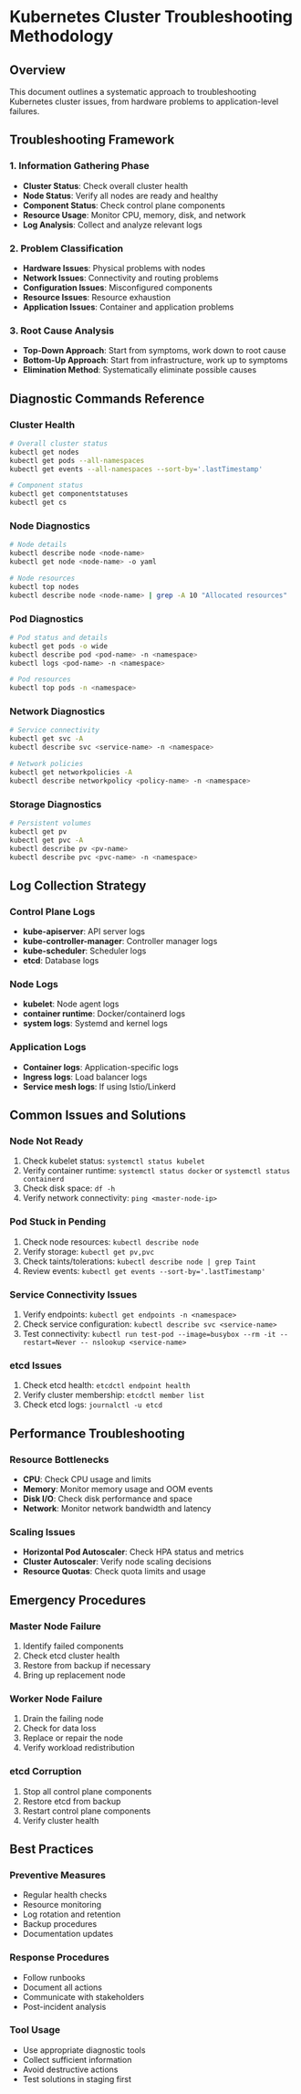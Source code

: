 # Kubernetes Cluster Troubleshooting Methodology

## Overview
This document outlines a systematic approach to troubleshooting Kubernetes cluster issues, from hardware problems to application-level failures.

## Troubleshooting Framework

### 1. Information Gathering Phase
- **Cluster Status**: Check overall cluster health
- **Node Status**: Verify all nodes are ready and healthy
- **Component Status**: Check control plane components
- **Resource Usage**: Monitor CPU, memory, disk, and network
- **Log Analysis**: Collect and analyze relevant logs

### 2. Problem Classification
- **Hardware Issues**: Physical problems with nodes
- **Network Issues**: Connectivity and routing problems
- **Configuration Issues**: Misconfigured components
- **Resource Issues**: Resource exhaustion
- **Application Issues**: Container and application problems

### 3. Root Cause Analysis
- **Top-Down Approach**: Start from symptoms, work down to root cause
- **Bottom-Up Approach**: Start from infrastructure, work up to symptoms
- **Elimination Method**: Systematically eliminate possible causes

## Diagnostic Commands Reference

### Cluster Health
```bash
# Overall cluster status
kubectl get nodes
kubectl get pods --all-namespaces
kubectl get events --all-namespaces --sort-by='.lastTimestamp'

# Component status
kubectl get componentstatuses
kubectl get cs
```

### Node Diagnostics
```bash
# Node details
kubectl describe node <node-name>
kubectl get node <node-name> -o yaml

# Node resources
kubectl top nodes
kubectl describe node <node-name> | grep -A 10 "Allocated resources"
```

### Pod Diagnostics
```bash
# Pod status and details
kubectl get pods -o wide
kubectl describe pod <pod-name> -n <namespace>
kubectl logs <pod-name> -n <namespace>

# Pod resources
kubectl top pods -n <namespace>
```

### Network Diagnostics
```bash
# Service connectivity
kubectl get svc -A
kubectl describe svc <service-name> -n <namespace>

# Network policies
kubectl get networkpolicies -A
kubectl describe networkpolicy <policy-name> -n <namespace>
```

### Storage Diagnostics
```bash
# Persistent volumes
kubectl get pv
kubectl get pvc -A
kubectl describe pv <pv-name>
kubectl describe pvc <pvc-name> -n <namespace>
```

## Log Collection Strategy

### Control Plane Logs
- **kube-apiserver**: API server logs
- **kube-controller-manager**: Controller manager logs
- **kube-scheduler**: Scheduler logs
- **etcd**: Database logs

### Node Logs
- **kubelet**: Node agent logs
- **container runtime**: Docker/containerd logs
- **system logs**: Systemd and kernel logs

### Application Logs
- **Container logs**: Application-specific logs
- **Ingress logs**: Load balancer logs
- **Service mesh logs**: If using Istio/Linkerd

## Common Issues and Solutions

### Node Not Ready
1. Check kubelet status: `systemctl status kubelet`
2. Verify container runtime: `systemctl status docker` or `systemctl status containerd`
3. Check disk space: `df -h`
4. Verify network connectivity: `ping <master-node-ip>`

### Pod Stuck in Pending
1. Check node resources: `kubectl describe node`
2. Verify storage: `kubectl get pv,pvc`
3. Check taints/tolerations: `kubectl describe node | grep Taint`
4. Review events: `kubectl get events --sort-by='.lastTimestamp'`

### Service Connectivity Issues
1. Verify endpoints: `kubectl get endpoints -n <namespace>`
2. Check service configuration: `kubectl describe svc <service-name>`
3. Test connectivity: `kubectl run test-pod --image=busybox --rm -it --restart=Never -- nslookup <service-name>`

### etcd Issues
1. Check etcd health: `etcdctl endpoint health`
2. Verify cluster membership: `etcdctl member list`
3. Check etcd logs: `journalctl -u etcd`

## Performance Troubleshooting

### Resource Bottlenecks
- **CPU**: Check CPU usage and limits
- **Memory**: Monitor memory usage and OOM events
- **Disk I/O**: Check disk performance and space
- **Network**: Monitor network bandwidth and latency

### Scaling Issues
- **Horizontal Pod Autoscaler**: Check HPA status and metrics
- **Cluster Autoscaler**: Verify node scaling decisions
- **Resource Quotas**: Check quota limits and usage

## Emergency Procedures

### Master Node Failure
1. Identify failed components
2. Check etcd cluster health
3. Restore from backup if necessary
4. Bring up replacement node

### Worker Node Failure
1. Drain the failing node
2. Check for data loss
3. Replace or repair the node
4. Verify workload redistribution

### etcd Corruption
1. Stop all control plane components
2. Restore etcd from backup
3. Restart control plane components
4. Verify cluster health

## Best Practices

### Preventive Measures
- Regular health checks
- Resource monitoring
- Log rotation and retention
- Backup procedures
- Documentation updates

### Response Procedures
- Follow runbooks
- Document all actions
- Communicate with stakeholders
- Post-incident analysis

### Tool Usage
- Use appropriate diagnostic tools
- Collect sufficient information
- Avoid destructive actions
- Test solutions in staging first 